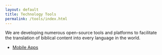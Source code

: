 ```yaml
---
layout: default
title: Technology Tools
permalink: /tools/index.html
---
```


We are developing numerous open-source tools and platforms to facilitate the translation of biblical content into every language in the world.

-   [Mobile Apps](/apps)
